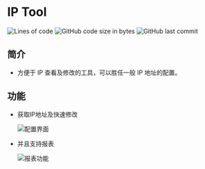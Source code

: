 # IP Tool

![Lines of code](https://img.shields.io/tokei/lines/github.com/kekemao00/ip-tool)
![GitHub code size in bytes](https://img.shields.io/github/languages/code-size/kekemao00/ip-tool)
![GitHub last commit](https://img.shields.io/github/last-commit/kekemao00/ip-tool)



## 简介

  - 方便于 IP 查看及修改的工具，可以胜任一般 IP 地址的配置。
  
## 功能

  - 获取IP地址及快速修改

    ![配置界面][配置界面]
    
  - 并且支持报表
    
    ![报表功能][报表功能]

[配置界面]:http://kekemao.oss-cn-beijing.aliyuncs.com/Image/IP_Info1.png "主要配置界面"
[报表功能]:http://kekemao.oss-cn-beijing.aliyuncs.com/Image/IP_info.png "报表功能"
